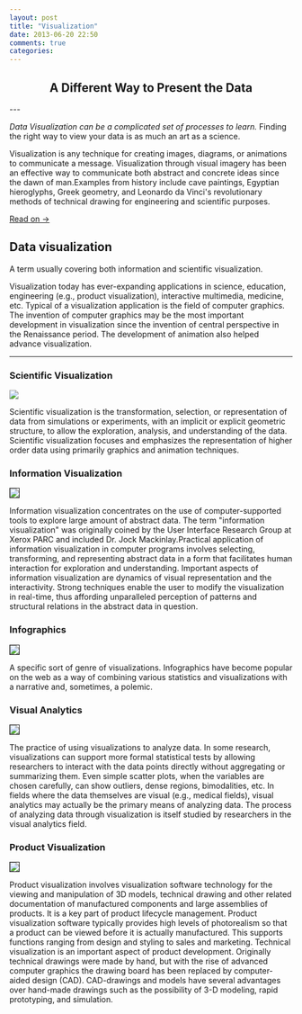 ```yaml
---
layout: post
title: "Visualization"
date: 2013-06-20 22:50
comments: true
categories: 
---
```

 <h2 align="center">A Different Way to Present the Data</h2>
---
 <p> <i>Data Visualization can be a complicated set of processes to learn.</i> Finding the right way to view your data is as much an art as a science.

Visualization is any technique for creating images, diagrams, or animations to communicate a message. Visualization through visual imagery has been an effective way to communicate both abstract and concrete ideas since the dawn of man.Examples from history include cave paintings, Egyptian hieroglyphs, Greek geometry, and Leonardo da Vinci's revolutionary methods of technical drawing for engineering and scientific purposes.


<a rel="full-article" href="http://en.wikipedia.org/wiki/Visualization_%28computer_graphics%29">Read on &rarr;</a>


<h2>Data visualization</h2>
<p> A term usually covering both information and scientific visualization.  </p>
<p> Visualization today has ever-expanding applications in science, education, engineering (e.g., product visualization), interactive multimedia, medicine, etc. Typical of a visualization application is the field of computer graphics. The invention of computer graphics may be the most important development in visualization since the invention of central perspective in the Renaissance period. The development of animation also helped advance visualization.</p>

---

<h3>Scientific Visualization</h3>
<img src="http://visualizing.org/sites/default/files/imagecache/embedded_vis_medium/images/lang4_01_med.jpg"></p>
<p> Scientific visualization is the transformation, selection, or representation of data from simulations or experiments, with an implicit or explicit geometric structure, to allow the exploration, analysis, and understanding of the data. Scientific visualization focuses and emphasizes the representation of higher order data using primarily graphics and animation techniques.</p>



<h3>Information Visualization</h3>

<img src="http://www.wired.com/design/wp-content/uploads/2013/01/Iris-Ayasdi-660x363.png" border="1">
<p> Information visualization concentrates on the use of computer-supported tools to explore large amount of abstract data. The term "information visualization" was originally coined by the User Interface Research Group at Xerox PARC and included Dr. Jock Mackinlay.Practical application of information visualization in computer programs involves selecting, transforming, and representing abstract data in a form that facilitates human interaction for exploration and understanding. Important aspects of information visualization are dynamics of visual representation and the interactivity. Strong techniques enable the user to modify the visualization in real-time, thus affording unparalleled perception of patterns and structural relations in the abstract data in question.</p>

<h3>Infographics</h3>
 <img src="http://www.imfromthefutura.com/wp-content/uploads/2011/11/grd3InfoGraphicFLAT.CROP2_.jpg" border="1">
  <p>A specific sort of genre of visualizations.  Infographics have become popular on the web as a way of combining various statistics and visualizations with a narrative and, sometimes, a polemic.</p>

<h3>Visual Analytics</h3>
<img src="http://cdn.practicaldb.com/wp-content/uploads/2011/08/Tableau-on-iPad.jpg" border="1">
<p> The practice of using visualizations to analyze data.  In some research, visualizations can support more formal statistical tests by allowing researchers to interact with the data points directly without aggregating or summarizing them.  Even simple scatter plots, when the variables are chosen carefully, can show outliers, dense regions, bimodalities, etc. In fields where the data themselves are visual (e.g., medical fields), visual analytics may actually be the primary means of analyzing data.  The process of analyzing data through visualization is itself studied by researchers in the visual analytics field.</p>

<h3>Product Visualization</h3>
<img src="http://www.guilhemvu.com/images/5D1.jpg" border="1">
<p>Product visualization involves visualization software technology for the viewing and manipulation of 3D models, technical drawing and other related documentation of manufactured components and large assemblies of products. It is a key part of product lifecycle management. Product visualization software typically provides high levels of photorealism so that a product can be viewed before it is actually manufactured. This supports functions ranging from design and styling to sales and marketing. Technical visualization is an important aspect of product development. Originally technical drawings were made by hand, but with the rise of advanced computer graphics the drawing board has been replaced by computer-aided design (CAD). CAD-drawings and models have several advantages over hand-made drawings such as the possibility of 3-D modeling, rapid prototyping, and simulation.</p>

